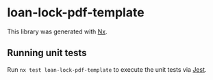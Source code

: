 # loan-lock-pdf-template

This library was generated with [Nx](https://nx.dev).

## Running unit tests

Run `nx test loan-lock-pdf-template` to execute the unit tests via [Jest](https://jestjs.io).
